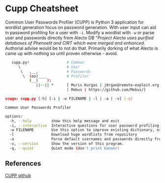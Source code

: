 # Cupp Cheatsheet

Common User Passwords Profiler (CUPP) is Python 3 application for wordlist generation focus on password generation. With user input can aid in password profiling for a user with  `-i`. Modify a wordlist with `-w` or parse user and passwords directly from Alecto DB "*Project Alecto uses purified databases of Phenoelit and CIRT which were merged and enhanced*. Authorial advise would be to not do that. Primarily dorking of what Alecto is came up with nothing so until proven otherwise - avoid. 

```bash
   cupp.py!                 # Common
      \                     # User
       \   ,__,             # Passwords
        \  (oo)____         # Profiler
           (__)    )\
              ||--|| *      [ Muris Kurgas | j0rgan@remote-exploit.org ]
                            [ Mebus | https://github.com/Mebus/]

usage: cupp.py [-h] [-i | -w FILENAME | -l | -a | -v] [-q]

Common User Passwords Profiler

options:
  -h, --help         show this help message and exit
  -i, --interactive  Interactive questions for user password profiling
  -w FILENAME        Use this option to improve existing dictionary, or WyD.pl output to make some pwnsauce
  -l                 Download huge wordlists from repository
  -a                 Parse default usernames and passwords directly from Alecto DB. Project Alecto uses purified databases of Phenoelit and CIRT which were merged and enhanced
  -v, --version      Show the version of this program.
  -q, --quiet        Quiet mode (don't print banner)
```

## References

[CUPP github](https://github.com/Mebus/cupp)